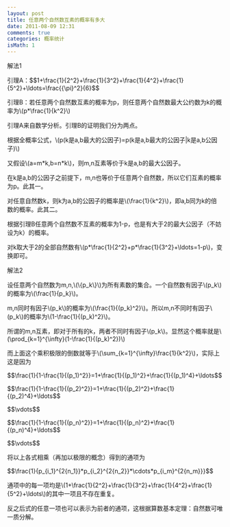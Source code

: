 ```yaml
---
layout: post
title: 任意两个自然数互素的概率有多大
date: 2011-08-09 12:31
comments: true
categories: 概率统计
isMath: 1
---
```

<p>解法1</p>
<p>引理A：$$1+\frac{1}{2^2}+\frac{1}{3^2}+\frac{1}{4^2}+\frac{1}{5^2}+\ldots=\frac{{\pi}^2}{6}$$</p>
<p>引理B：若任意两个自然数互素的概率为p，则任意两个自然数最大公约数为k的概率为\(p*\frac{1}{k^2}\)</p>
<p>引理A来自数学分析。引理B的证明我们分为两点。</p>
<p>根据全概率公式，\(p(k是a,b最大的公因子)=p(k是a,b最大的公因子|k是a,b公因子)\)</p>
<p>又假设\(a=m*k,b=n*k\)，则m,n互素等价于k是a,b的最大公因子。</p>
<p>在k是a,b的公因子之前提下，m,n也等价于任意两个自然数，所以它们互素的概率为p。此其一。</p>
<p>对任意自然数k，则k为a,b的公因子的概率是\(\frac{1}{k^2}\)，即a,b同为k的倍数的概率。此其二。</p>
<p>根据引理B任意两个自然数不互素的概率为1-p，也是有大于2的最大公因子（不妨设为k）的概率。</p>
<p>对k取大于2的全部自然数有\(p*\frac{1}{2^2}+p*\frac{1}{3^2}+\ldots=1-p\)，变换即可。</p>

<p>解法2</p>
<p>设任意两个自然数为m,n,\(\{p_k\}\)为所有素数的集合。一个自然数有因子\(p_k\)的概率为\(\frac{1}{p_k}\)。</p>
<p>m,n同时有因子\(p_k\)的概率为\(\frac{1}{(p_k)^2}\)。所以m,n不同时有因子\(p_k\)的概率为\(1-\frac{1}{(p_k)^2}\)。</p>
<p>所谓的m,n互素，即对于所有的k，两者不同时有因子\(p_k\)。显然这个概率就是\(\prod_{k=1}^{\infty}(1-\frac{1}{(p_k)^2})\)</p>
<p>而上面这个乘积极限的倒数就等于\(\sum_{k=1}^{\infty}\frac{1}{k^2}\)，实际上这是因为</p>
<p>$$\frac{1}{1-\frac{1}{(p_1)^2}}=1+\frac{1}{(p_1)^2}+\frac{1}{(p_1)^4}+\ldots$$</p>
<p>$$\frac{1}{1-\frac{1}{(p_2)^2}}=1+\frac{1}{(p_2)^2}+\frac{1}{(p_2)^4}+\ldots$$</p>
<p>$$\vdots$$</p>
<p>$$\frac{1}{1-\frac{1}{(p_n)^2}}=1+\frac{1}{(p_n)^2}+\frac{1}{(p_n)^4}+\ldots$$</p>
<p>$$\vdots$$</p>
<p>将以上各式相乘（再加以极限的概念）得到的通项为</p>
<p>$$\frac{1}{p_{i_1}^{2{n_1}}*p_{i_2}^{2{n_2}}*\cdots*p_{i_m}^{2{n_m}}}$$</p>
<p>通项中的每一项均是\(1+\frac{1}{2^2}+\frac{1}{3^2}+\frac{1}{4^2}+\frac{1}{5^2}+\ldots\)的其中一项且不存在重复。</p>
<p>反之后式的任意一项也可以表示为前者的通项，这根据算数基本定理：自然数可唯一质分解。</p>
